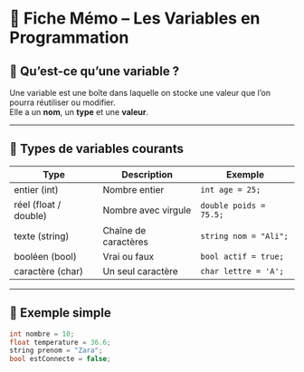 # 🧠 Fiche Mémo – Les Variables en Programmation

## 🔹 Qu’est-ce qu’une variable ?

Une variable est une boîte dans laquelle on stocke une valeur que l’on pourra réutiliser ou modifier.  
Elle a un **nom**, un **type** et une **valeur**.

---

## 🔸 Types de variables courants

| Type         | Description                        | Exemple                |
|--------------|------------------------------------|------------------------|
| entier (int) | Nombre entier                      | `int age = 25;`        |
| réel (float / double) | Nombre avec virgule      | `double poids = 75.5;` |
| texte (string) | Chaîne de caractères             | `string nom = "Ali";`  |
| booléen (bool) | Vrai ou faux                     | `bool actif = true;`   |
| caractère (char) | Un seul caractère              | `char lettre = 'A';`   |

---

## 🔹 Exemple simple

```cpp
int nombre = 10;
float temperature = 36.6;
string prenom = "Zara";
bool estConnecte = false;

